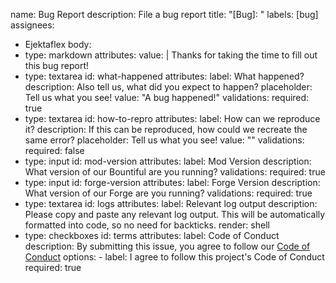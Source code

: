 name: Bug Report
description: File a bug report
title: "[Bug]: "
labels: [bug]
assignees:
  - Ejektaflex
body:
  - type: markdown
    attributes:
      value: |
        Thanks for taking the time to fill out this bug report!
  - type: textarea
    id: what-happened
    attributes:
      label: What happened?
      description: Also tell us, what did you expect to happen?
      placeholder: Tell us what you see!
      value: "A bug happened!"
    validations:
      required: true
  - type: textarea
    id: how-to-repro
    attributes:
      label: How can we reproduce it?
      description: If this can be reproduced, how could we recreate the same error?
      placeholder: Tell us what you see!
      value: ""
    validations:
      required: false
  - type: input
    id: mod-version
    attributes:
      label: Mod Version
      description: What version of our Bountiful are you running?
    validations:
      required: true
  - type: input
    id: forge-version
    attributes:
      label: Forge Version
      description: What version of our Forge are you running?
    validations:
      required: true
  - type: textarea
    id: logs
    attributes:
      label: Relevant log output
      description: Please copy and paste any relevant log output. This will be automatically formatted into code, so no need for backticks.
      render: shell
  - type: checkboxes
    id: terms
    attributes:
      label: Code of Conduct
      description: By submitting this issue, you agree to follow our [Code of Conduct](https://example.com)
      options:
        - label: I agree to follow this project's Code of Conduct
          required: true